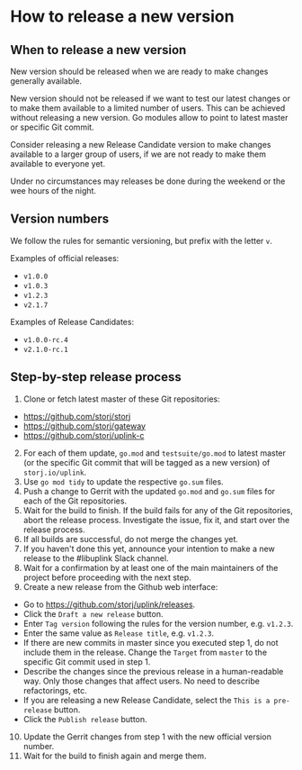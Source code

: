 # How to release a new version

## When to release a new version

New version should be released when we are ready to make changes generally available.

New version should not be released if we want to test our latest changes or to make them available to a limited number of users. This can be achieved without releasing a new version. Go modules allow to point to latest master or specific Git commit.

Consider releasing a new Release Candidate version to make changes available to a larger group of users, if we are not ready to make them available to everyone yet.

Under no circumstances may releases be done during the weekend or the wee hours of the night.

## Version numbers

We follow the rules for semantic versioning, but prefix with the letter `v`.

Examples of official releases:
- `v1.0.0`
- `v1.0.3`
- `v1.2.3`
- `v2.1.7`

Examples of Release Candidates:
- `v1.0.0-rc.4`
- `v2.1.0-rc.1`

## Step-by-step release process

1. Clone or fetch latest master of these Git repositories:
  - https://github.com/storj/storj
  - https://github.com/storj/gateway
  - https://github.com/storj/uplink-c
2. For each of them update, `go.mod` and `testsuite/go.mod` to latest master (or the specific Git commit that will be tagged as a new version) of `storj.io/uplink`.
3. Use `go mod tidy` to update the respective `go.sum` files.
4. Push a change to Gerrit with the updated `go.mod` and `go.sum` files for each of the Git repositories.
5. Wait for the build to finish. If the build fails for any of the Git repositories, abort the release process. Investigate the issue, fix it, and start over the release process.
6. If all builds are successful, do not merge the changes yet.
7. If you haven't done this yet, announce your intention to make a new release to the #libuplink Slack channel.
8. Wait for a confirmation by at least one of the main maintainers of the project before proceeding with the next step.
9. Create a new release from the Github web interface:
  - Go to https://github.com/storj/uplink/releases.
  - Click the `Draft a new release` button.
  - Enter `Tag version` following the rules for the version number, e.g. `v1.2.3`.
  - Enter the same value as `Release title`, e.g. `v1.2.3`.
  - If there are new commits in master since you executed step 1, do not include them in the release. Change the `Target` from `master` to the specific Git commit used in step 1.
  - Describe the changes since the previous release in a human-readable way. Only those changes that affect users. No need to describe refactorings, etc.
  - If you are releasing a new Release Candidate, select the `This is a pre-release` button.
  - Click the `Publish release` button.
10. Update the Gerrit changes from step 1 with the new official version number.
11. Wait for the build to finish again and merge them.
